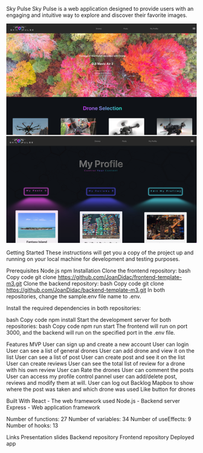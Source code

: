 Sky Pulse
Sky Pulse is a web application designed to provide users with an engaging and intuitive way to explore and discover their favorite images.

![Sky Pulse Landing Page](/src//assets//Sky-pulse%20landing.png)
![Sky Pulse My Profile Page](/src//assets//Sky-pulse%20my%20profile.png)


Getting Started
These instructions will get you a copy of the project up and running on your local machine for development and testing purposes.

Prerequisites
Node.js
npm
Installation
Clone the frontend repository:
bash
Copy code
git clone https://github.com/JoanDidac/frontend-template-m3.git
Clone the backend repository:
bash
Copy code
git clone https://github.com/JoanDidac/backend-template-m3.git
In both repositories, change the sample.env file name to .env.

Install the required dependencies in both repositories:

bash
Copy code
npm install
Start the development server for both repositories:
bash
Copy code
npm run start
The frontend will run on port 3000, and the backend will run on the specified port in the .env file.

Features
MVP
User can sign up and create a new account
User can login
User can see a list of general drones
User can add drone and view it on the list
User can see a list of post
User can create post and see it on the list
User can create reviews
User can see the total list of review for a drone with his own review
User can Rate the drones
User can comment the posts
User can access my profile control pannel
user can add/delete post, reviews and modify them at will.
User can log out
Backlog
Mapbox to show where the post was taken and which drone was used
Like button for drones

Built With
React - The web framework used
Node.js - Backend server
Express - Web application framework

Number of functions: 27
Number of variables: 34
Number of useEffects: 9
Number of hooks: 13

Links
Presentation slides
Backend repository
Frontend repository
Deployed app